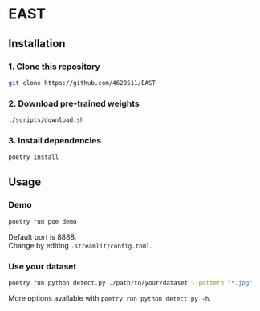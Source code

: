 # EAST

## Installation

### 1. Clone this repository

```bash
git clone https://github.com/4620511/EAST
```

### 2. Download pre-trained weights

```bash
./scripts/download.sh
```

### 3. Install dependencies

```bash
poetry install
```

## Usage

### Demo

```bash
poetry run poe demo
```

Default port is 8888.  
Change by editing `.streamlit/config.toml`.

### Use your dataset

```bash
poetry run python detect.py ./path/to/your/dataset --pattern "*.jpg"
```

More options available with `poetry run python detect.py -h`.
